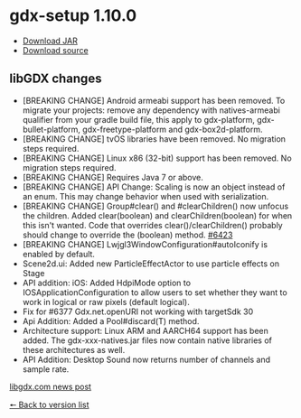 # gdx-setup 1.10.0

* [Download JAR](https://github.com/JavaCakeGames/gdx-setup-archive/blob/main/gdx-setup_1.10.0.jar)
* [Download source](https://github.com/JavaCakeGames/gdx-setup-archive/blob/main/sources/gdx-setup_1.10.0.zip)

## libGDX changes

- \[BREAKING CHANGE\] Android armeabi support has been removed. To migrate your projects: remove any dependency with natives-armeabi qualifier from your gradle build file, this apply to gdx-platform, gdx-bullet-platform, gdx-freetype-platform and gdx-box2d-platform.
- \[BREAKING CHANGE\] tvOS libraries have been removed. No migration steps required.
- \[BREAKING CHANGE\] Linux x86 (32-bit) support has been removed. No migration steps required.
- \[BREAKING CHANGE\] Requires Java 7 or above.
- \[BREAKING CHANGE\] API Change: Scaling is now an object instead of an enum. This may change behavior when used with serialization.
- \[BREAKING CHANGE\] Group#clear() and #clearChildren() now unfocus the children. Added clear(boolean) and clearChildren(boolean) for when this isn't wanted. Code that overrides clear()/clearChildren() probably should change to override the (boolean) method. [#6423](https://github.com/libgdx/libgdx/pull/6423)
- \[BREAKING CHANGE\] Lwjgl3WindowConfiguration#autoIconify is enabled by default.
- Scene2d.ui: Added new ParticleEffectActor to use particle effects on Stage
- API addition: iOS: Added HdpiMode option to IOSApplicationConfiguration to allow users to set whether they want to work in logical or raw pixels (default logical).
- Fix for #6377 Gdx.net.openURI not working with targetSdk 30
- Api Addition: Added a Pool#discard(T) method.
- Architecture support: Linux ARM and AARCH64 support has been added. The gdx-xxx-natives.jar files now contain native libraries of these architectures as well.
- API Addition: Desktop Sound now returns number of channels and sample rate.

[libgdx.com news post](https://libgdx.com/news/2021/04/gdx-1-10)

[🠔 Back to version list](https://javacakegames.github.io/gdx-setup-archive/)

